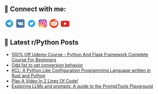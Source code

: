## 🔎 Connect with me:
[<img src="https://github.com/bullbesh/bullbesh/blob/main/images/Telegram.png" width="32" height="32" />](https://t.me/bullbesh)
[<img src="https://github.com/bullbesh/bullbesh/blob/main/images/VK.png" width="32" height="32" />](https://vk.com/bullbesh)
[<img src="https://github.com/bullbesh/bullbesh/blob/main/images/Twitter.png" width="32" height="32" />](https://twitter.com/bullbesh1)
[<img src="https://github.com/bullbesh/bullbesh/blob/main/images/Instagram.png" width="32" height="32" />](https://www.instagram.com/bullbesh)
[<img src="https://github.com/bullbesh/bullbesh/blob/main/images/Reddit.png" width="32" height="32" />](https://www.reddit.com/user/bullbesh)
[<img src="https://github.com/bullbesh/bullbesh/blob/main/images/YouTube.png" width="32" height="32" />](https://www.youtube.com/channel/UCtfjRs6uzgq5mfm8S06WTcg)

## 📕 Latest r/Python Posts
<!-- BLOG-POST-LIST:START -->
- [100% Off Udemy Course - Python And Flask Framework Complete Course For Beginners](https://www.reddit.com/r/Python/comments/15wwjjy/100_off_udemy_course_python_and_flask_framework/)
- [Odd list to set conversion behavior](https://www.reddit.com/r/Python/comments/15wwf1o/odd_list_to_set_conversion_behavior/)
- [KCL: A Python Like Configuration Programming Language written in Rust and Python](https://www.reddit.com/r/Python/comments/15wuk0i/kcl_a_python_like_configuration_programming/)
- [Play A Video In 2 Lines Of Code!](https://www.reddit.com/r/Python/comments/15wu6l3/play_a_video_in_2_lines_of_code/)
- [Exploring LLMs and prompts: A guide to the PromptTools Playground](https://www.reddit.com/r/Python/comments/15wrvcg/exploring_llms_and_prompts_a_guide_to_the/)
<!-- BLOG-POST-LIST:END -->
